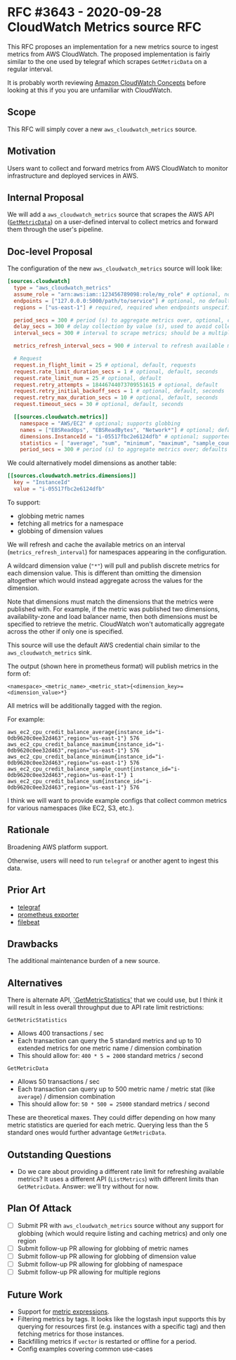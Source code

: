 # RFC #3643 - 2020-09-28 CloudWatch Metrics source RFC

This RFC proposes an implementation for a new metrics source to ingest metrics
from AWS CloudWatch. The proposed implementation is fairly similar to the one
used by telegraf which scrapes `GetMetricData` on a regular interval.

It is probably worth reviewing [Amazon CloudWatch
Concepts](https://docs.aws.amazon.com/AmazonCloudWatch/latest/monitoring/cloudwatch_concepts.html)
before looking at this if you you are unfamiliar with CloudWatch.

## Scope

This RFC will simply cover a new `aws_cloudwatch_metrics` source.

## Motivation

Users want to collect and forward metrics from AWS CloudWatch to monitor
infrastructure and deployed services in AWS.

## Internal Proposal

We will add a `aws_cloudwatch_metrics` source that scrapes the AWS API
([`GetMetricData`](https://docs.aws.amazon.com/AmazonCloudWatch/latest/APIReference/API_GetMetricData.html))
on a user-defined interval to collect metrics and forward them through the
user's pipeline.

## Doc-level Proposal

The configuration of the new `aws_cloudwatch_metrics` source will look like:

```toml
[sources.cloudwatch]
  type = "aws_cloudwatch_metrics"
  assume_role = "arn:aws:iam::123456789098:role/my_role" # optional, no default
  endpoints = ["127.0.0.0:5000/path/to/service"] # optional, no default, relevant when regions = []
  regions = ["us-east-1"] # required, required when endpoints unspecified; no default

  period_secs = 300 # period (s) to aggregate metrics over, optional, can be overridden at metric level, default 300
  delay_secs = 300 # delay collection by value (s), used to avoid collecting data that has not fully been processed by CloudWatch, optional, default 300
  interval_secs = 300 # interval to scrape metrics; should be a multiple of "period"; default 300

  metrics_refresh_interval_secs = 900 # interval to refresh available metrics for queried namespaces if globbing or all metrics are used; default 900

  # Request
  request.in_flight_limit = 25 # optional, default, requests
  request.rate_limit_duration_secs = 1 # optional, default, seconds
  request.rate_limit_num = 25 # optional, default
  request.retry_attempts = 18446744073709551615 # optional, default
  request.retry_initial_backoff_secs = 1 # optional, default, seconds
  request.retry_max_duration_secs = 10 # optional, default, seconds
  request.timeout_secs = 30 # optional, default, seconds

  [[sources.cloudwatch.metrics]]
    namespace = "AWS/EC2" # optional; supports globbing
    names = ["EBSReadOps", "EBSReadBytes", "Network*"] # optional; defaults to all metrics in namespace, ["*"], (refreshed on interval); supports globbing
    dimensions.InstanceId = "i-05517fbc2e6124dfb" # optional; supported dimensions differ by namespace and metric; supports globbing
    statistics = [ "average", "sum", "minimum", "maximum", "sample_count" ] # statistics to collect; can also contain extended statistics like p99; default: [ "average", "sum", "minimum", "maximum", "sample_count" ]
    period_secs = 300 # period (s) to aggregate metrics over; defaults to top-level `period` setting; top-level interval should be a multiple of this and any other defined periods
```

We could alternatively model dimensions as another table:

```toml
[[sources.cloudwatch.metrics.dimensions]]
  key = "InstanceId"
  value = "i-05517fbc2e6124dfb"
```

To support:

* globbing metric names
* fetching all metrics for a namespace
* globbing of dimension values

We will refresh and cache the available metrics on an interval
(`metrics_refresh_interval`) for namespaces appearing in the configuration.

A wildcard dimension value (`"*"`) will pull and publish discrete metrics for
each dimension value. This is different than omitting the dimension altogether
which would instead aggregate across the values for the dimension.

Note that dimensions must match the dimensions that the metrics were published
with. For example, if the metric was published two dimensions,
availability-zone and load balancer name, then both dimensions must be
specified to retrieve the metric. CloudWatch won't automatically aggregate
across the other if only one is specified.

This source will use the default AWS credential chain similar to the
`aws_cloudwatch_metrics` sink.

The output (shown here in prometheus format) will publish metrics in the form
of:

```text
<namespace>_<metric_name>_<metric_stat>{<dimension_key>=<dimension_value>*}
```

All metrics will be additionally tagged with the region.

For example:

```text
aws_ec2_cpu_credit_balance_average{instance_id="i-0db9620c0ee32d463",region="us-east-1"} 576
aws_ec2_cpu_credit_balance_maximum{instance_id="i-0db9620c0ee32d463",region="us-east-1"} 576
aws_ec2_cpu_credit_balance_minimum{instance_id="i-0db9620c0ee32d463",region="us-east-1"} 576
aws_ec2_cpu_credit_balance_sample_count{instance_id="i-0db9620c0ee32d463",region="us-east-1"} 1
aws_ec2_cpu_credit_balance_sum{instance_id="i-0db9620c0ee32d463",region="us-east-1"} 576
```

I think we will want to provide example configs that collect common metrics for
various namespaces (like EC2, S3, etc.).

## Rationale

Broadening AWS platform support.

Otherwise, users will need to run `telegraf` or another agent to ingest this
data.

## Prior Art

* [telegraf](https://github.com/influxdata/telegraf/tree/master/plugins/inputs/cloudwatch)
* [prometheus exporter](https://github.com/prometheus/cloudwatch_exporter)
* [filebeat](https://www.elastic.co/guide/en/logstash/current/plugins-inputs-cloudwatch.html)

## Drawbacks

The additional maintenance burden of a new source.

## Alternatives

There is alternate API,
[`GetMetricStatistics'](https://docs.aws.amazon.com/AmazonCloudWatch/latest/APIReference/API_GetMetricStatistics.html)
that we could use, but I think it will result in less overall throughput due to
API rate limit restrictions:

`GetMetricStatistics`

* Allows 400 transactions / sec
* Each transaction can query the 5 standard metrics and up to 10 extended
  metrics for one metric name / dimension combination
* This should allow for: `400 * 5 = 2000` standard metrics / second

`GetMetricData`

* Allows 50 transactions / sec
* Each transaction can query up to 500 metric name / metric stat (like
  `average`) / dimension combination
* This should allow for: `50 * 500 = 25000` standard metrics / second

These are theoretical maxes. They could differ depending on how many metric
statistics are queried for each metric. Querying less than the 5 standard ones
would further advantage `GetMetricData`.

## Outstanding Questions

* Do we care about providing a different rate limit for refreshing available
  metrics? It uses a different API (`ListMetrics`) with different limits than
  `GetMetricData`. Answer: we'll try without for now.

## Plan Of Attack

* [ ] Submit PR with `aws_cloudwatch_metrics` source without any support for
      globbing (which would require listing and caching metrics) and only one
      region
* [ ] Submit follow-up PR allowing for globbing of metric names
* [ ] Submit follow-up PR allowing for globbing of dimension value
* [ ] Submit follow-up PR allowing for globbing of namespace
* [ ] Submit follow-up PR allowing for multiple regions

## Future Work

* Support for [metric
  expressions](https://docs.aws.amazon.com/AmazonCloudWatch/latest/monitoring/using-metric-math.html#metric-math-syntax).
* Filtering metrics by tags. It looks like the logstash input supports this by
  querying for resources first (e.g. instances with a specific tag) and then
  fetching metrics for those instances.
* Backfilling metrics if `vector` is restarted or offline for a period.
* Config examples covering common use-cases
